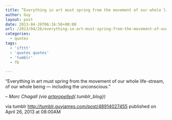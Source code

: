 ```yaml
---
title: “Everything in art must spring from the movement of our whole life-stream, of our whole being —…”
author: Guy
layout: post
date: 2013-04-26T06:16:50+00:00
url: /2013/04/26/everything-in-art-must-spring-from-the-movement-of-our-whole-life-stream-of-our-whole-being/
categories:
  - quotes
tags:
  - 'ifttt'
  - 'quotes quotes'
  - 'tumblr'
  - fb

---
```

“Everything in art must spring from the movement of our whole life-stream, of our whole being — including the unconscious.”

&#8211; _Marc Chagall (via [artpropelled][1]{.tumblr_blog})_

via tumblr http://tumblr.guyjames.com/post/48914027455 published on April 26, 2013 at 08:00AM

 [1]: http://artpropelled.tumblr.com/